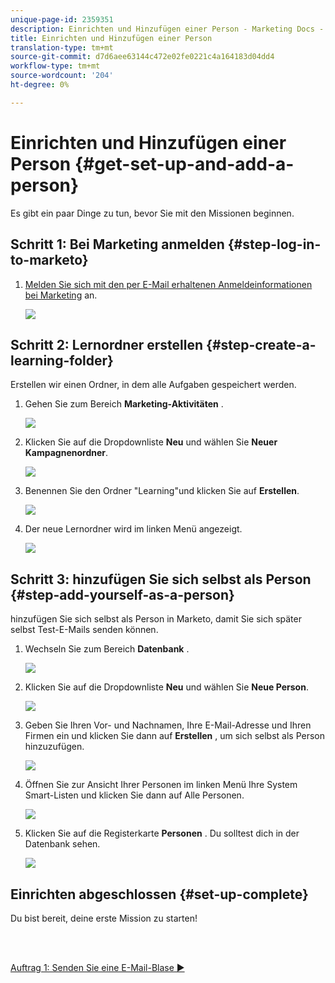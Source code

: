 ```yaml
---
unique-page-id: 2359351
description: Einrichten und Hinzufügen einer Person - Marketing Docs - Produktdokumentation
title: Einrichten und Hinzufügen einer Person
translation-type: tm+mt
source-git-commit: d7d6aee63144c472e02fe0221c4a164183d04dd4
workflow-type: tm+mt
source-wordcount: '204'
ht-degree: 0%

---
```



# Einrichten und Hinzufügen einer Person {#get-set-up-and-add-a-person}

Es gibt ein paar Dinge zu tun, bevor Sie mit den Missionen beginnen.

## Schritt 1: Bei Marketing anmelden {#step-log-in-to-marketo}

1. [Melden Sie sich mit den per E-Mail erhaltenen Anmeldeinformationen bei Marketing](https://app.marketo.com) an.

   ![](assets/one.png)

## Schritt 2: Lernordner erstellen {#step-create-a-learning-folder}

Erstellen wir einen Ordner, in dem alle Aufgaben gespeichert werden.

1. Gehen Sie zum Bereich **Marketing-Aktivitäten** .

   ![](assets/two.png)

1. Klicken Sie auf die Dropdownliste **Neu** und wählen Sie **Neuer Kampagnenordner**.

   ![](assets/image2014-9-24-10-3a53-3a38.png)

1. Benennen Sie den Ordner &quot;Learning&quot;und klicken Sie auf **Erstellen**.

   ![](assets/image2014-9-24-10-3a53-3a55.png)

1. Der neue Lernordner wird im linken Menü angezeigt.

   ![](assets/image2014-9-24-10-3a54-3a9.png)

## Schritt 3: hinzufügen Sie sich selbst als Person {#step-add-yourself-as-a-person}

hinzufügen Sie sich selbst als Person in Marketo, damit Sie sich später selbst Test-E-Mails senden können.

1. Wechseln Sie zum Bereich **Datenbank** .

   ![](assets/db.png)

1. Klicken Sie auf die Dropdownliste **Neu** und wählen Sie **Neue Person**.

   ![](assets/seven.png)

1. Geben Sie Ihren Vor- und Nachnamen, Ihre E-Mail-Adresse und Ihren Firmen ein und klicken Sie dann auf **Erstellen** , um sich selbst als Person hinzuzufügen.

   ![](assets/eight.png)

1. Öffnen Sie zur Ansicht Ihrer Personen im linken Menü Ihre System Smart-Listen und klicken Sie dann auf Alle Personen.

   ![](assets/nine.png)

1. Klicken Sie auf die Registerkarte **Personen** . Du solltest dich in der Datenbank sehen.

   ![](assets/ten.png)

## Einrichten abgeschlossen {#set-up-complete}

Du bist bereit, deine erste Mission zu starten!

<br> 

[Auftrag 1: Senden Sie eine E-Mail-Blase ►](/help/marketo/getting-started/quick-wins/send-an-email.md)
